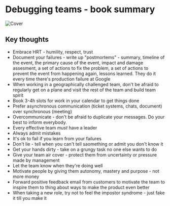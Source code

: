 # Debugging teams - book summary

![Cover](http://akamaicovers.oreilly.com/images/0636920042372/lrg.jpg)

## Key thoughts

* Embrace HRT - humility, respect, trust
* Document your failures - write up "postmortems" - summary, timeline of the event, the primary cause of the event, impact and damage assesment, a set of actions to fix the problem, a set of actions to prevent the event from happening again, lessons learned. They do it every time there's production failure at Google
* When working in a geographically challenged team, don't be afraid to regularly get on a plane and visit the rest of the team and build team spirit
* Book 3-4h slots for work in your calendar to get things done
* Prefer asynchronous communication (ticket systems, chats, document) over synchronous (meeting)
* Overcommunicate - don't be afraid to duplicate your messages. Do your best to inform everybody.
* Every effective team *must* have a leader
* Always admit mistakes
* It's ok to fail if you learn from your failures
* Don't lie - tell when you can't tell saomething or admit you don't know it
* Get your hands dirty - take on a grungy task no one else wants to do
* Give your team air cover - protect them from uncertainty or pressure made by management 
* Let the team know when they're doing well
* Motivate people by giving them autonomy, mastery and purpose - not more money
* Forward positive feedback email from customers to motivate the team to inspire them to thing about ways to make the product even better
* When taking a new role, try not to feel the impostor syndrome - just fake it till you make it
